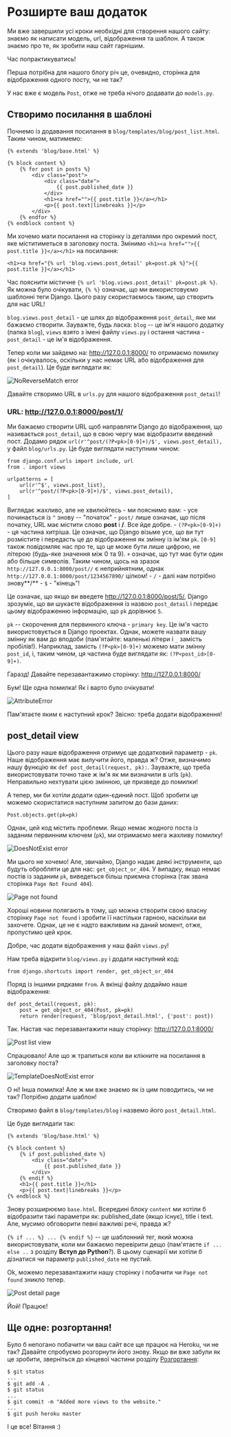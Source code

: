 # Розширте ваш додаток

Ми вже завершили усі кроки необхідні для створення нашого сайту: знаємо як написати модель, url, відображення та шаблон. А також знаємо про те, як зробити наш сайт гарнішим.

Час попрактикуватись!

Перша потрібна для нашого блогу річ це, очевидно, сторінка для відображення одного посту, чи не так?

У нас вже є модель `Post`, отже не треба нічого додавати до `models.py`.

## Створимо посилання в шаблоні

Почнемо із додавання посилання в `blog/templates/blog/post_list.html`. Таким чином, матимемо:

    {% extends 'blog/base.html' %}
    
    {% block content %}
        {% for post in posts %}
            <div class="post">
                <div class="date">
                    {{ post.published_date }}
                </div>
                <h1><a href="">{{ post.title }}</a></h1>
                <p>{{ post.text|linebreaks }}</p>
            </div>
        {% endfor %}
    {% endblock content %}
    

Ми хочемо мати посилання на сторінку із деталями про окремий пост, яке міститиметься в заголовку поста. Змінимо `<h1><a href="">{{ post.title }}</a></h1>` на посилання:

    <h1><a href="{% url 'blog.views.post_detail' pk=post.pk %}">{{ post.title }}</a></h1>
    

Час пояснити містичне `{% url 'blog.views.post_detail' pk=post.pk %}`. Як можна було очікувати, `{% %}` означає, що ми використовуємо шаблонні теги Django. Цього разу скористаємось таким, що створить для нас URL!

`blog.views.post_detail` - це шлях до відображення `post_detail`, яке ми бажаємо створити. Зауважте, будь ласка: `blog` -- це ім'я нашого додатку (папка `blog`), `views` взято з імені файлу `views.py` і остання частина - `post_detail` - це ім'я відображення.

Тепер коли ми зайдемо на: http://127.0.0.1:8000/ то отримаємо помилку (як і очікувалось, оскільки у нас немає URL або відображення для `post_detail`). Це буде виглядати як:

![NoReverseMatch error](images/no_reverse_match2.png)

Давайте створимо URL в `urls.py` для нашого відображення `post_detail`!

### URL: http://127.0.0.1:8000/post/1/

Ми бажаємо створити URL щоб направляти Django до відображення, що називається `post_detail`, що в свою чергу має відобразити введений пост. Додамо рядок `url(r'^post/(?P<pk>[0-9]+)/$', views.post_detail),` у файл `blog/urls.py`. Це буде виглядати наступним чином:

    from django.conf.urls import include, url
    from . import views
    
    urlpatterns = [
        url(r'^$', views.post_list),
        url(r'^post/(?P<pk>[0-9]+)/$', views.post_detail),
    ]
    

Виглядає жахливо, але не хвилюйтесь - ми пояснимо вам: - усе починається із `^` знову -- "початок" - `post/` лише означає, що після початку, URL має містити слово **post** і **/**. Все йде добре. - `(?P<pk>[0-9]+)` - ця частина хитріша. Це означає, що Django візьме усе, що ви тут розмістите і передасть це до відображення як змінну із ім'ям `pk`. `[0-9]` також повідомляє нас про те, що це може бути лише цифрою, не літерою (будь-яке значення між 0 та 9). `+` означає, що тут має бути один або більше символів. Таким чином, щось на зразок `http://127.0.0.1:8000/post//` є неприйнятним, однак `http://127.0.0.1:8000/post/1234567890/` цілком! - `/` - далі нам потрібно знову**/** - `$` - "кінець"!

Це означає, що якщо ви введете http://127.0.0.1:8000/post/5/, Django зрозуміє, що ви шукаєте відображення із назвою `post_detail` і передає цьому відображенню інформацію, що `pk` дорівнює `5`.

`pk` -- скорочення для первинного ключа - `primary key`. Це ім'я часто використовується в Django проектах. Однак, можете назвати вашу змінну як вам до вподоби (пам'ятайте: маленькі літери і `_` замість пробілів!). Наприклад, замість `(?P<pk>[0-9]+)` можемо мати змінну `post_id`, і, таким чином, ця частина буде виглядати як: `(?P<post_id>[0-9]+)`.

Гаразд! Давайте перезавантажимо сторінку: http://127.0.0.1:8000/
    

Бум! Ще одна помилка! Як і варто було очікувати!

![AttributeError](images/attribute_error2.png)

Пам'ятаєте яким є наступний крок? Звісно: треба додати відображення!

## post_detail view

Цього разу наше відображення отримує ще додатковий параметр - `pk`. Наше відображення має вилучити його, правда ж? Отже, визначимо нашу функцію як `def post_detail(request, pk):`. Зауважте, що треба використовувати точно таке ж ім'я як ми визначили в urls (`pk`). Неправильно нехтувати цією змінною, це призведе до помилки!

А тепер, ми би хотіли додати один-єдиний пост. Щоб зробити це можемо скористатися наступним запитом до бази даних:

    Post.objects.get(pk=pk)
    

Однак, цей код містить проблеми. Якщо немає жодного поста із заданим первинним ключем (`pk`), ми отримаємо мега жахливу помилку!

![DoesNotExist error](images/does_not_exist2.png)

Ми цього не хочемо! Але, звичайно, Django надає деякі інструменти, що будуть обробляти це для нас: `get_object_or_404`. У випадку, якщо немає постів із заданим `pk`, виведеться більш приємна сторінка (так звана сторінка `Page Not Found 404`).

![Page not found](images/404_2.png)

Хороші новини полягають в тому, що можна створити свою власну сторінку `Page not found` і зробити її настільки гарною, наскільки ви захочете. Однак, це не є надто важливим на даний момент, отже, пропустимо цей крок.

Добре, час додати відображення у наш файл `views.py`!

Нам треба відкрити `blog/views.py` і додати наступний код:

    from django.shortcuts import render, get_object_or_404
    

Поряд із іншими рядками `from`. А вкінці файлу додаймо наше відображення:

    def post_detail(request, pk):
        post = get_object_or_404(Post, pk=pk)
        return render(request, 'blog/post_detail.html', {'post': post})
    

Так. Настав час перезавантажити нашу сторінку: http://127.0.0.1:8000/
    

![Post list view](images/post_list2.png)

Спрацювало! Але що ж трапиться коли ви клікните на посилання в заголовку поста?

![TemplateDoesNotExist error](images/template_does_not_exist2.png)

О ні! Інша помилка! Але ж ми вже знаємо як із цим поводитись, чи не так? Потрібно додати шаблон!

Створимо файл в `blog/templates/blog` і назвемо його `post_detail.html`.

Це буде виглядати так:

    {% extends 'blog/base.html' %}
    
    {% block content %}
        {% if post.published_date %}
            <div class="date">
                {{ post.published_date }}
            </div>
        {% endif %}
        <h1>{{ post.title }}</h1>
        <p>{{ post.text|linebreaks }}</p>
    {% endblock %}
    

Знову розширюємо `base.html`. Всередині блоку `content` ми хотіли б відобразити такі параметри як: published_date (якщо існує), title і text. Але, мусимо обговорити певні важливі речі, правда ж?

`{% if ... %} ... {% endif %}` -- це шаблонний тег, який можна використовувати, коли ми бажаємо перевірити дещо (пам'ятаєте `if ... else ..` з розділу **Вступ до Python**?). В цьому сценарії ми хотіли б дізнатися чи параметр `published_date` не пустий.

Ok, можемо перезавантажити нашу сторінку і побачити чи `Page not found` зникло тепер.

![Post detail page](images/post_detail2.png)

Йой! Працює!

## Ще одне: розгортання!

Було б непогано побачити чи ваш сайт все ще працює на Heroku, чи не так? Давайте спробуємо розгорнути його знову. Якщо ви вже забули як це зробити, зверніться до кінцевої частини розділу [Розгортання](../deploy/README.md):

    $ git status
    ...
    $ git add -A .
    $ git status
    ...
    $ git commit -m "Added more views to the website."
    ...
    $ git push heroku master
    

І це все! Вітання :)
